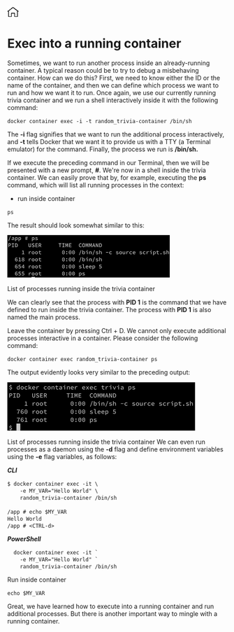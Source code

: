 [![Home](../../img/home.png)](../M-02/README.md)

# Exec into a running container
Sometimes, we want to run another process inside an already-running container. A typical reason could be to try to debug a misbehaving container. How can we do this? First, we need to know either the ID or the name of the container, and then we can define which process we want to run and how we want it to run. Once again, we use our currently running trivia container and we run a shell interactively inside it with the following command:

```
docker container exec -i -t random_trivia-container /bin/sh
```

The **-i** flag signifies that we want to run the additional process interactively, and **-t** tells Docker that we want it to provide us with a TTY (a Terminal emulator) for the command. Finally, the process we run is **/bin/sh.**

If we execute the preceding command in our Terminal, then we will be presented with a new prompt, **#**. We're now in a shell inside the trivia container. We can easily prove that by, for example, executing the **ps** command, which will list all running processes in the context:

- run inside container
```
ps
```


The result should look somewhat similar to this:

![eirc](../../img/M-02/l2-ssrc-p4.png)

List of processes running inside the trivia container

We can clearly see that the process with **PID 1** is the command that we have defined to run inside the trivia container. The process with **PID 1** is also named the main process.

Leave the container by pressing Ctrl + D. We cannot only execute additional processes interactive in a container. Please consider the following command:

```
docker container exec random_trivia-container ps
```

The output evidently looks very similar to the preceding output:

![eirc](../../img/M-02/l2-ssrc-p5.png)

List of processes running inside the trivia container
We can even run processes as a daemon using the **-d** flag and define environment variables using the **-e** flag variables, as follows:

***CLI***
```
$ docker container exec -it \
    -e MY_VAR="Hello World" \
    random_trivia-container /bin/sh

/app # echo $MY_VAR
Hello World
/app # <CTRL-d>
```

***PowerShell***
```
  docker container exec -it `
    -e MY_VAR="Hello World" `
    random_trivia-container /bin/sh
```

Run inside container 

```
echo $MY_VAR
```

Great, we have learned how to execute into a running container and run additional processes. But there is another important way to mingle with a running container.